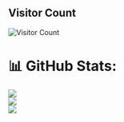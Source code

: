 <!--
# Tanjim Hasan Masum

## Who am I ?
<div style="text-align: justify;">
I am MD. Abdullah Al Shakil. I am an intern at BASIS - BITM under the PHP with Laravel program. Through this program, I have very good knowledge of front-end development with the Bootstrap framework and back-end development with raw PHP along with the Laravel framework. Also, I have completed short training at WSDA - Workplace Skill Development Academy (New Zealand). Again, I am going with my two theses at this time on medical imaging. The first one is on medical imaging, and it is almost done. The second one is the Anti-Money Laundering System using machine learning and deep learning.</div><br/>

I am continuing with my graduation in Computer Science and Engineering (CSE) at Bangladesh University of Business and Technology. I have completed my diploma in Web Design and Development from LEDP (Learning and Earning Development Project).

I am a good problem solver and I solve problems on a regular basis and commit them on Github. Also, I have leadership qualities. During my thesis paper completions, I lead my team and properly manage and instruct my team along with my university projects. Again, I can easily adapt to new things and take a very short time to learn new things.

I think I can do something special for my team and organization. I am an open-source Contributor and a web development addict.
</div>

## 🌐 Social Links

 [![LinkedIn](https://img.shields.io/badge/LinkedIn-%230077B5.svg?logo=linkedin&logoColor=white)](https://www.linkedin.com/in/md-abdullah-al-shakil-98882718a/)
 [![Facebook](https://img.shields.io/badge/Facebook-%231877F2.svg?logo=facebook&logoColor=white)](https://www.facebook.com/shakilmdabdullahal)
 [![Pinterest](https://img.shields.io/badge/Pinterest-%23E60023.svg?logo=pinterest&logoColor=white)](https://www.pinterest.com/shakil_mdabdullah_al/)
 [![Facebook Page](https://img.shields.io/badge/Facebook%20Page-%231877F2.svg?logo=facebook&logoColor=white)](https://www.facebook.com/maashakil/)
 -->


<!--
**Shakil-md-abdullah-al/Shakil-md-abdullah-al** is a ✨ _special_ ✨ repository because its `README.md` (this file) appears on your GitHub profile.

Here are some ideas to get you started:

- 🔭 I’m currently working on ...
- 🌱 I’m currently learning ...
- 👯 I’m looking to collaborate on ...
- 🤔 I’m looking for help with ...
- 💬 Ask me about ...
- 📫 How to reach me: ...
- 😄 Pronouns: ...
- ⚡ Fun fact: ...
-->
 ## Visitor Count
![Visitor Count](https://profile-counter.glitch.me/masumtanjim7/count.svg)

# 📊 GitHub Stats:
![](https://github-readme-stats.vercel.app/api/top-langs/?username=masumtanjim7&theme=gotham&hide_border=false&include_all_commits=false&count_private=false&layout=compact)<br/>
![](https://github-readme-stats.vercel.app/api?username=masumtanjim7&theme=gotham&hide_border=false&include_all_commits=false&count_private=false)<br/>
![](https://github-readme-streak-stats.herokuapp.com/?user=Smasumtanjim7&theme=gotham&hide_border=false)<br/>



<!--
## 🏆 GitHub Trophies
![](https://github-profile-trophy.vercel.app/?username=masumtanjim7&theme=dracula&no-frame=true&no-bg=false&margin-w=4)
-->
